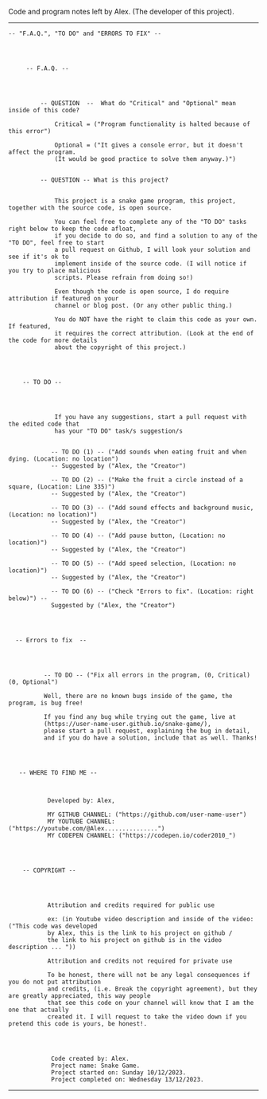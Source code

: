Code and program notes left by Alex. (The developer of this project).




---------------------------------------------------------------------



    
    -- "F.A.Q.", "TO DO" and "ERRORS TO FIX" --




         -- F.A.Q. -- 




             -- QUESTION  --  What do "Critical" and "Optional" mean inside of this code?

                 Critical = ("Program functionality is halted because of this error")

                 Optional = ("It gives a console error, but it doesn't affect the program. 
                 (It would be good practice to solve them anyway.)")
                 

             -- QUESTION -- What is this project?


                 This project is a snake game program, this project, together with the source code, is open source.

                 You can feel free to complete any of the "TO DO" tasks right below to keep the code afloat, 
                 if you decide to do so, and find a solution to any of the "TO DO", feel free to start 
                 a pull request on Github, I will look your solution and see if it's ok to 
                 implement inside of the source code. (I will notice if you try to place malicious 
                 scripts. Please refrain from doing so!)

                 Even though the code is open source, I do require attribution if featured on your 
                 channel or blog post. (Or any other public thing.)

                 You do NOT have the right to claim this code as your own. If featured,
                 it requires the correct attribution. (Look at the end of the code for more details
                 about the copyright of this project.) 

                 


        -- TO DO --



      
                 If you have any suggestions, start a pull request with the edited code that
                 has your "TO DO" task/s suggestion/s
    
    
                -- TO DO (1) -- ("Add sounds when eating fruit and when dying. (Location: no location")
                -- Suggested by ("Alex, the "Creator")
    
                -- TO DO (2) -- ("Make the fruit a circle instead of a square, (Location: Line 335)")
                -- Suggested by ("Alex, the "Creator")
    
                -- TO DO (3) -- ("Add sound effects and background music, (Location: no location)")
                -- Suggested by ("Alex, the "Creator")
    
                -- TO DO (4) -- ("Add pause button, (Location: no location)")
                -- Suggested by ("Alex, the "Creator")
                
                -- TO DO (5) -- ("Add speed selection, (Location: no location)")
                -- Suggested by ("Alex, the "Creator")
    
                -- TO DO (6) -- ("Check "Errors to fix". (Location: right below)") -- 
                Suggested by ("Alex, the "Creator")

                


      -- Errors to fix  --




              -- TO DO -- ("Fix all errors in the program, (0, Critical) (0, Optional")
        
              Well, there are no known bugs inside of the game, the program, is bug free!
        
              If you find any bug while trying out the game, live at 
              (https://user-name-user.github.io/snake-game/), 
              please start a pull request, explaining the bug in detail, 
              and if you do have a solution, include that as well. Thanks! 
        
        
        

       -- WHERE TO FIND ME -- 


                   
               Developed by: Alex,  
        
               MY GITHUB CHANNEL: ("https://github.com/user-name-user")
               MY YOUTUBE CHANNEL: ("https://youtube.com/@Alex...............")
               MY CODEPEN CHANNEL: ("https://codepen.io/coder2010_")




        -- COPYRIGHT --



        
               Attribution and credits required for public use
        
               ex: (in Youtube video description and inside of the video: ("This code was developed
               by Alex, this is the link to his project on github / 
               the link to his project on github is in the video description ... "))
        
               Attribution and credits not required for private use
        
               To be honest, there will not be any legal consequences if you do not put attribution
               and credits, (i.e. Break the copyright agreement), but they are greatly appreciated, this way people
               that see this code on your channel will know that I am the one that actually 
               created it. I will request to take the video down if you pretend this code is yours, be honest!.


            
            
                Code created by: Alex.  
                Project name: Snake Game.
                Project started on: Sunday 10/12/2023.
                Project completed on: Wednesday 13/12/2023. 




--------------------------------------------------------------------------------
